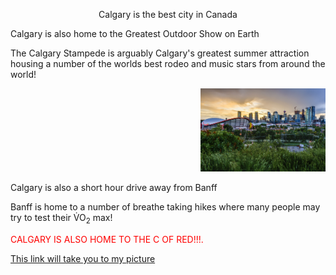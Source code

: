 <p align="center"
  <strong>Calgary is the best city in Canada</strong>
</p>   

<p>Calgary is also home to the Greatest Outdoor Show on Earth</p>

<p>The Calgary Stampede is arguably Calgary's greatest summer attraction housing a number of the worlds best rodeo and music stars from around the world!</p>

<p align="right">
  <img src="Calgaryskyline.jpg" alt="tripsavvy.com" width="200"/>
</p>

<p>Calgary is also a short hour drive away from Banff</p>

<p>Banff is home to a number of breathe taking hikes where many people may try to test their V&#x0307;O<sub>2</sub> max!</p>

<p style="color: red;">CALGARY IS ALSO HOME TO THE C OF RED!!!.</p>

[This link will take you to my picture](PICTURES/Calgaryskyline.jpg) 

</body>
</html>
